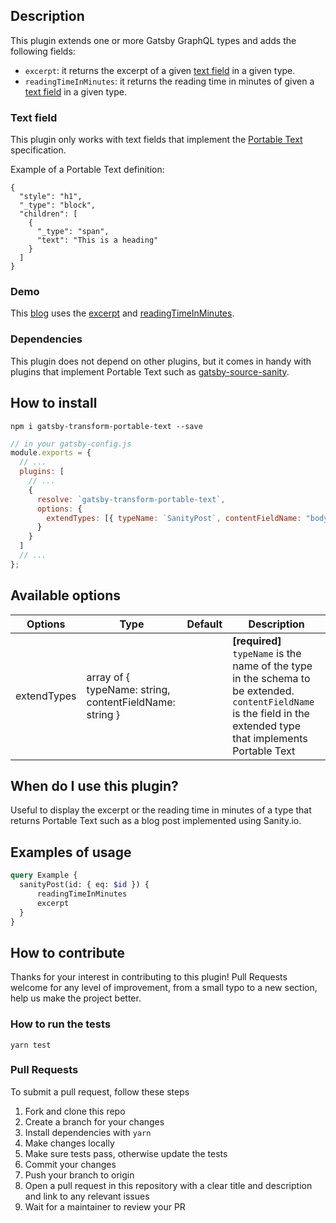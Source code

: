 ## Description

This plugin extends one or more Gatsby GraphQL types and adds the following fields:

- `excerpt`: it returns the excerpt of a given [text field](#text-field) in a given type.
- `readingTimeInMinutes`: it returns the reading time in minutes of given a [text field](#text-field) in a given type.

### Text field

This plugin only works with text fields that implement the [Portable Text](https://github.com/portabletext/portabletext) specification.

Example of a Portable Text definition:

```
{
  "style": "h1",
  "_type": "block",
  "children": [
    {
      "_type": "span",
      "text": "This is a heading"
    }
  ]
}
```

### Demo

This [blog](https://reactgraphql.academy/blog/) uses the [excerpt](https://github.com/reactgraphqlacademy/reactgraphqlacademy/blob/master/src/components/blog/PostCard.js#L40) and [readingTimeInMinutes](https://github.com/reactgraphqlacademy/reactgraphqlacademy/blob/master/src/templates/blog-post-sanity.js#L166).

### Dependencies

This plugin does not depend on other plugins, but it comes in handy with plugins that implement Portable Text such as [gatsby-source-sanity](https://github.com/sanity-io/gatsby-source-sanity).

## How to install

`npm i gatsby-transform-portable-text --save`

```js
// in your gatsby-config.js
module.exports = {
  // ...
  plugins: [
    // ...
    {
      resolve: `gatsby-transform-portable-text`,
      options: {
        extendTypes: [{ typeName: `SanityPost`, contentFieldName: "body" }]
      }
    }
  ]
  // ...
};
```

## Available options

| Options     | Type                                                    | Default | Description                                                                                                                                                        |
| ----------- | ------------------------------------------------------- | ------- | ------------------------------------------------------------------------------------------------------------------------------------------------------------------ |
| extendTypes | array of { typeName: string, contentFieldName: string } |         | **[required]** `typeName` is the name of the type in the schema to be extended. `contentFieldName` is the field in the extended type that implements Portable Text |

## When do I use this plugin?

Useful to display the excerpt or the reading time in minutes of a type that returns Portable Text such as a blog post implemented using Sanity.io.

## Examples of usage

```GraphQL
query Example {
  sanityPost(id: { eq: $id }) {
      readingTimeInMinutes
      excerpt
  }
}
```

## How to contribute

Thanks for your interest in contributing to this plugin! Pull Requests welcome for any level of improvement, from a small typo to a new section, help us make the project better.

### How to run the tests

`yarn test`

### Pull Requests

To submit a pull request, follow these steps

1. Fork and clone this repo
2. Create a branch for your changes
3. Install dependencies with `yarn`
4. Make changes locally
5. Make sure tests pass, otherwise update the tests
6. Commit your changes
7. Push your branch to origin
8. Open a pull request in this repository with a clear title and description and link to any relevant issues
9. Wait for a maintainer to review your PR
